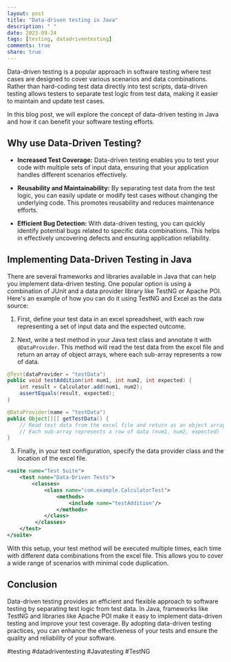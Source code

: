 ```yaml
---
layout: post
title: "Data-driven testing in Java"
description: " "
date: 2023-09-24
tags: [testing, datadriventesting]
comments: true
share: true
---
```


Data-driven testing is a popular approach in software testing where test cases are designed to cover various scenarios and data combinations. Rather than hard-coding test data directly into test scripts, data-driven testing allows testers to separate test logic from test data, making it easier to maintain and update test cases.

In this blog post, we will explore the concept of data-driven testing in Java and how it can benefit your software testing efforts.

## Why use Data-Driven Testing?

* **Increased Test Coverage:** Data-driven testing enables you to test your code with multiple sets of input data, ensuring that your application handles different scenarios effectively.

* **Reusability and Maintainability:** By separating test data from the test logic, you can easily update or modify test cases without changing the underlying code. This promotes reusability and reduces maintenance efforts.

* **Efficient Bug Detection:** With data-driven testing, you can quickly identify potential bugs related to specific data combinations. This helps in effectively uncovering defects and ensuring application reliability.

## Implementing Data-Driven Testing in Java

There are several frameworks and libraries available in Java that can help you implement data-driven testing. One popular option is using a combination of JUnit and a data provider library like TestNG or Apache POI. Here's an example of how you can do it using TestNG and Excel as the data source:

1. First, define your test data in an excel spreadsheet, with each row representing a set of input data and the expected outcome.

2. Next, write a test method in your Java test class and annotate it with `@DataProvider`. This method will read the test data from the excel file and return an array of object arrays, where each sub-array represents a row of data.

```java
@Test(dataProvider = "testData")
public void testAddition(int num1, int num2, int expected) {
    int result = Calculator.add(num1, num2);
    assertEquals(result, expected);
}

@DataProvider(name = "testData")
public Object[][] getTestData() {
    // Read test data from the excel file and return as an object array
    // Each sub-array represents a row of data (num1, num2, expected)
}
```

3. Finally, in your test configuration, specify the data provider class and the location of the excel file.

```xml
<suite name="Test Suite">
    <test name="Data-Driven Tests">
        <classes>
            <class name="com.example.CalculatorTest">
                <methods>
                    <include name="testAddition"/>
                </methods>
            </class>
         </classes>
    </test>
</suite>
```

With this setup, your test method will be executed multiple times, each time with different data combinations from the excel file. This allows you to cover a wide range of scenarios with minimal code duplication.

## Conclusion

Data-driven testing provides an efficient and flexible approach to software testing by separating test logic from test data. In Java, frameworks like TestNG and libraries like Apache POI make it easy to implement data-driven testing and improve your test coverage. By adopting data-driven testing practices, you can enhance the effectiveness of your tests and ensure the quality and reliability of your software.

#testing #datadriventesting #Javatesting #TestNG